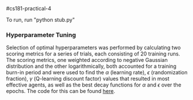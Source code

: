 #cs181-practical-4

To run, run "python stub.py"


### Hyperparameter Tuning

Selection of optimal hyperparameters was performed by calculating two scoring metrics for a series of trials, each consisting of 20 training runs. The scoring metrics, one weighted according to negative Gaussian distribution and the other logarithmically, both accounted for a training burn-in period and were used to find the $\alpha$ (learning rate), $\epsilon$ (randomization fraction), $\gamma$ (Q-learning discount factor) values that resulted in most effective agents, as well as the best decay functions for $\alpha$ and $\epsilon$ over the epochs. The code for this can be found [here](stub_j.py).
